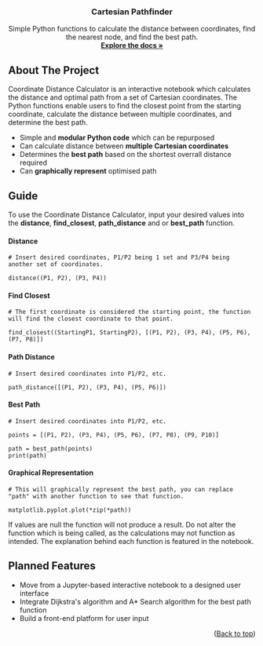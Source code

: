 <a name="readme-top"></a>

<h3 align="center">Cartesian Pathfinder</h3>

  <p align="center">
    Simple Python functions to calculate the distance between coordinates, find the nearest node, and find the best path.
    <br />
    <a href=""><strong>Explore the docs »</strong></a>
  </p>
</div>

## About The Project

Coordinate Distance Calculator is an interactive notebook which calculates the distance and optimal path from a set of Cartesian coordinates. The Python functions enable users to find the closest point from the starting coordinate, calculate the distance between multiple coordinates, and determine the best path.

* Simple and **modular Python code** which can be repurposed
* Can calculate distance between **multiple Cartesian coordinates**
* Determines the **best path** based on the shortest overrall distance required
* Can **graphically represent** optimised path

## Guide ##

To use the Coordinate Distance Calculator, input your desired values into the **distance**, **find_closest**, **path_distance** and or **best_path** function. 

#### Distance ####
``` 
# Insert desired coordinates, P1/P2 being 1 set and P3/P4 being another set of coordinates.

distance((P1, P2), (P3, P4))
```

#### Find Closest ####
```
# The first coordinate is considered the starting point, the function will find the closest coordinate to that point.

find_closest((StartingP1, StartingP2), [(P1, P2), (P3, P4), (P5, P6), (P7, P8)])
```

#### Path Distance ####
```
# Insert desired coordinates into P1/P2, etc.

path_distance([(P1, P2), (P3, P4), (P5, P6)])
```
#### Best Path ####
```
# Insert desired coordinates into P1/P2, etc.

points = [(P1, P2), (P3, P4), (P5, P6), (P7, P8), (P9, P10)]

path = best_path(points)
print(path)
```
#### Graphical Representation ####
```
# This will graphically represent the best path, you can replace "path" with another function to see that function.

matplotlib.pyplot.plot(*zip(*path))
```

If values are null the function will not produce a result. Do not alter the function which is being called, as the calculations may not function as intended. The explanation behind each function is featured in the notebook.

## Planned Features ##

* Move from a Jupyter-based interactive notebook to a designed user interface
* Integrate Dijkstra's algorithm and A*  Search algorithm for the best path function
* Build a front-end platform for user input 

<p align="right">(<a href="#readme-top">Back to top</a>)</p>
